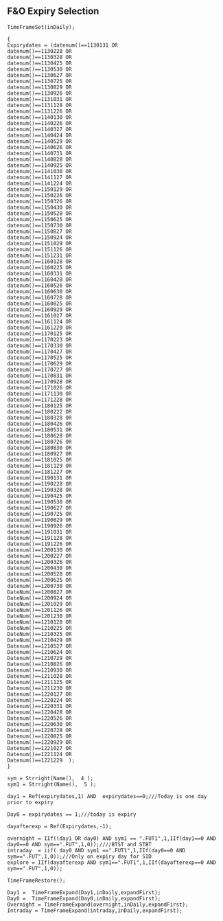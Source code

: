 ## F&O Expiry Selection

    TimeFrameSet(inDaily);

    {
    Expirydates = (datenum()==1130131 OR
    datenum()==1130228 OR
    datenum()==1130328 OR
    datenum()==1130425 OR
    datenum()==1130530 OR
    datenum()==1130627 OR
    datenum()==1130725 OR
    datenum()==1130829 OR
    datenum()==1130926 OR
    datenum()==1131031 OR
    datenum()==1131128 OR
    datenum()==1131226 OR
    datenum()==1140130 OR
    datenum()==1140226 OR
    datenum()==1140327 OR
    datenum()==1140424 OR
    datenum()==1140529 OR
    datenum()==1140626 OR
    datenum()==1140731 OR
    datenum()==1140828 OR
    datenum()==1140925 OR
    datenum()==1141030 OR
    datenum()==1141127 OR
    datenum()==1141224 OR
    datenum()==1150129 OR
    datenum()==1150226 OR
    datenum()==1150326 OR
    datenum()==1150430 OR
    datenum()==1150528 OR
    datenum()==1150625 OR
    datenum()==1150730 OR
    datenum()==1150827 OR
    datenum()==1150924 OR
    datenum()==1151029 OR
    datenum()==1151126 OR
    datenum()==1151231 OR
    datenum()==1160128 OR
    datenum()==1160225 OR
    datenum()==1160331 OR
    datenum()==1160428 OR
    datenum()==1160526 OR
    datenum()==1160630 OR
    datenum()==1160728 OR
    datenum()==1160825 OR
    datenum()==1160929 OR
    datenum()==1161027 OR
    datenum()==1161124 OR
    datenum()==1161229 OR
    datenum()==1170125 OR
    datenum()==1170223 OR
    datenum()==1170330 OR
    datenum()==1170427 OR
    datenum()==1170525 OR
    datenum()==1170629 OR
    datenum()==1170727 OR
    datenum()==1170831 OR
    datenum()==1170928 OR
    datenum()==1171026 OR
    datenum()==1171130 OR
    datenum()==1171228 OR
    datenum()==1180125 OR
    datenum()==1180222 OR
    datenum()==1180328 OR
    datenum()==1180426 OR
    datenum()==1180531 OR
    datenum()==1180628 OR
    datenum()==1180726 OR
    datenum()==1180830 OR
    datenum()==1180927 OR
    datenum()==1181025 OR
    datenum()==1181129 OR
    datenum()==1181227 OR
    datenum()==1190131 OR
    datenum()==1190228 OR
    datenum()==1190328 OR
    datenum()==1190425 OR
    datenum()==1190530 OR
    datenum()==1190627 OR
    datenum()==1190725 OR
    datenum()==1190829 OR
    datenum()==1190926 OR
    datenum()==1191031 OR
    datenum()==1191128 OR
    datenum()==1191226 OR
    datenum()==1200130 OR
    datenum()==1200227 OR
    datenum()==1200326 OR
    datenum()==1200430 OR
    datenum()==1200528 OR
    datenum()==1200625 OR
    datenum()==1200730 OR
    DateNum()==1200827 OR
    DateNum()==1200924 OR
    DateNum()==1201029 OR
    DateNum()==1201126 OR
    DateNum()==1201230 OR
    DateNum()==1210128 OR
    DateNum()==1210225 OR
    DateNum()==1210325 OR
    DateNum()==1210429 OR
    Datenum()==1210527 OR 
    Datenum()==1210624 OR 
    Datenum()==1210729 OR 
    Datenum()==1210826 OR 
    Datenum()==1210930 OR 
    Datenum()==1211028 OR 
    Datenum()==1211125 OR 
    Datenum()==1211230 OR 
    Datenum()==1220127 OR 
    Datenum()==1220224 OR 
    Datenum()==1220331 OR 
    Datenum()==1220428 OR 
    Datenum()==1220526 OR 
    Datenum()==1220630 OR 
    Datenum()==1220728 OR 
    Datenum()==1220825 OR 
    Datenum()==1220929 OR 
    Datenum()==1221027 OR 
    Datenum()==1221124 OR 
    Datenum()==1221229  );
    }

    sym = Strright(Name(),  4 );
    sym1 = Strright(Name(),  5 );

    day1 = Ref(expirydates,1) AND  expirydates==0;///Today is one day prior to expiry

    Day0 = expirydates == 1;///today is expiry

    dayafterexp = Ref(Expirydates,-1);

    overnight = IIf((day1 OR day0) AND sym1 == ".FUT1",1,IIf(day1==0 AND day0==0 AND sym==".FUT",1,0));////BTST and STBT
    intraday  = iif( day0 AND sym1 ==".FUT1",1,IIf(day0==0 AND sym==".FUT",1,0));///Only on expiry day for SID
    explore = IIf(dayafterexp AND sym1==".FUT1",1,IIf(dayafterexp==0 AND sym==".FUT",1,0));

    TimeFrameRestore();

    Day1 =  TimeFrameExpand(Day1,inDaily,expandFirst);
    Day0 =  TimeFrameExpand(Day0,inDaily,expandFirst);
    Overnight = TimeFrameExpand(overnight,inDaily,expandFirst);
    Intraday = TimeFrameExpand(intraday,inDaily,expandFirst);
